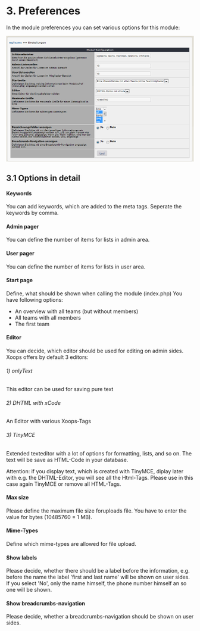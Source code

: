 # 3. Preferences

In the module preferences you can set various options for this module:<br/>

![](.gitbook/assets/3preferences.png)

## 3.1 Options in detail
#### Keywords
You can add keywords, which are added to the meta tags. Seperate the keywords by comma.

#### Admin pager
You can define the number of items for lists in admin area.

#### User pager
You can define the number of items for lists in user area.

#### Start page
Define, what should be shown when calling the module (index.php)
You have following options:
* An overview with all teams (but without members)
* All teams with all members
* The first team

#### Editor
You can decide, which editor should be used for editing on admin sides.
Xoops offers by default 3 editors:
###### 1) onlyText
This editor can be used for saving pure text
###### 2) DHTML with xCode
An Editor with various Xoops-Tags
###### 3) TinyMCE
Extended texteditor with a lot of options for formatting, lists, and so on.
The text will be save as HTML-Code in your database.

Attention: if you display text, which is created with TinyMCE, diplay later with e.g. the DHTML-Editor, you will see all the Html-Tags. Please use in this case again TinyMCE or remove all HTML-Tags.

#### Max size
Please define the maximum file size foruploads file. You have to enter the value for bytes (10485760 = 1 MB).

#### Mime-Types
Define which mime-types are allowed for file upload.

#### Show labels
Please decide, whether there should be a label before the information, e.g. before the name the label 'first and last name' will be shown on user sides. If you select 'No', only the name himself, the phone number himself an so one will be shown.

#### Show breadcrumbs-navigation
Please decide, whether a breadcrumbs-navigation should be shown on user sides.
